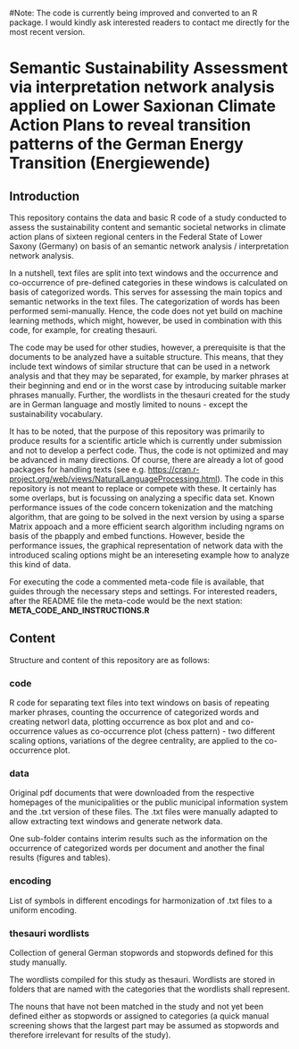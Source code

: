 #Note: The code is currently being improved and converted to an R package. I would kindly ask interested readers to contact me directly for the most recent version.

# Semantic Sustainability Assessment via interpretation network analysis applied on Lower Saxionan Climate Action Plans to reveal transition patterns of the German Energy Transition (Energiewende) 

## Introduction
This repository contains the data and basic R code of a study conducted to assess the sustainability content and semantic societal networks in climate action plans of sixteen regional centers in the Federal State of Lower Saxony (Germany) on basis of an semantic network analysis / interpretation network analysis.

In a nutshell, text files are split into text windows and the occurrence and co-occurrence of pre-defined categories in these windows is calculated on basis of categorized words. This serves for assessing the main topics and semantic networks in the text files. The categorization of words has been performed semi-manually. Hence, the code does not yet build on machine learning methods, which might, however, be used in combination with this code, for example, for creating thesauri.

The code may be used for other studies, however, a prerequisite is that the documents to be analyzed have a suitable structure. This means, that they include text windows of similar structure that can be used in a network analysis and that they may be separated, for example, by marker phrases at their beginning and end or in the worst case by introducing suitable marker phrases manually. Further, the wordlists in the thesauri created for the study are in German language and mostly limited to nouns - except the sustainability vocabulary.

It has to be noted, that the purpose of this repository was primarily to produce results for a scientific article which is currently under submission and not to develop a perfect code. Thus, the code is not optimized and may be advanced in many directions. Of course, there are already a lot of good packages for handling texts (see e.g. https://cran.r-project.org/web/views/NaturalLanguageProcessing.html). The code in this repository is not meant to replace or compete with these. It certainly has some overlaps, but is focussing on analyzing a specific data set. Known performance issues of the code concern tokenization and the matching algorithm, that are going to be solved in the next version by using a sparse Matrix appoach and a more efficient search algorithm including ngrams on basis of the pbapply and embed functions. However, beside the performance issues, the graphical representation of network data with the introduced scaling options might be an intereseting example how to analyze this kind of data.

For executing the code a commented meta-code file is available, that guides through the necessary steps and settings. For interested readers, after the README file the meta-code would be the next station:
**META_CODE_AND_INSTRUCTIONS.R**

## Content
Structure and content of this repository are as follows:

### code
R code for separating text files into text windows on basis of repeating marker phrases, counting the occurrence of categorized words and creating networl data, plotting occurrence as box plot and and co-occurrence values as co-occurrence plot (chess pattern) - two different scaling options, variations of the degree centrality, are applied to the co-occurrence plot.

### data
Original pdf documents that were downloaded from the respective homepages of the municipalities or the public municipal information system and the .txt version of these files. The .txt files were manually adapted to allow extracting text windows and generate network data.

One sub-folder contains interim results such as the information on the occurrence of categorized words per document and another the final results (figures and tables).

### encoding
List of symbols in different encodings for harmonization of .txt files to a uniform encoding.

### thesauri wordlists
Collection of general German stopwords and stopwords defined for this study manually. 

The wordlists compiled for this study as thesauri. Wordlists are stored in folders that are named with the categories that the wordlists shall represent.

The nouns that have not been matched in the study and not yet been defined either as stopwords or assigned to categories (a quick manual screening shows that the largest part may be assumed as stopwords and therefore irrelevant for results of the study).




